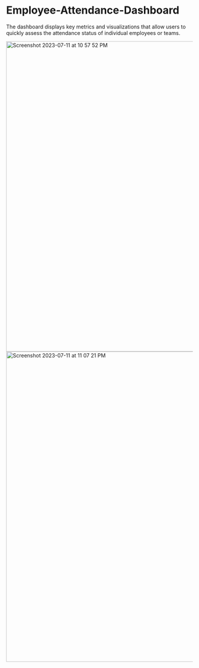 # Employee-Attendance-Dashboard

The dashboard displays key metrics and visualizations that allow users to quickly assess the attendance status of individual employees or teams. 


<img width="839" alt="Screenshot 2023-07-11 at 10 57 52 PM" src="https://github.com/Rakesh637/Employee-Attendance-Dashboard/assets/60855144/0edf00a0-7121-4217-be94-97a5041f7c1a">

<img width="839" alt="Screenshot 2023-07-11 at 11 07 21 PM" src="https://github.com/Rakesh637/Employee-Attendance-Dashboard/assets/60855144/c8a859bc-136e-4480-bd00-12588f3e4f52">






